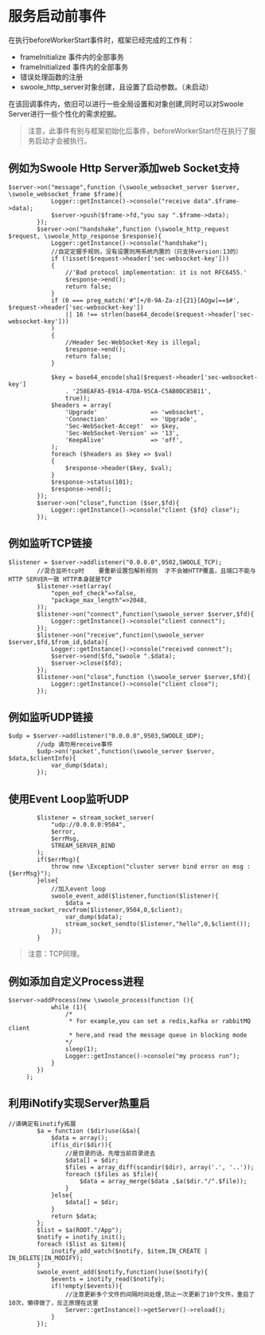 # 服务启动前事件
在执行beforeWorkerStart事件时，框架已经完成的工作有：
- frameInitialize 事件内的全部事务
- frameInitialized 事件内的全部事务
- 错误处理函数的注册
- swoole_http_server对象创建，且设置了启动参数。（未启动）

在该回调事件内，依旧可以进行一些全局设置和对象创建,同时可以对Swoole Server进行一些个性化的需求挖掘。
> 注意，此事件有别与框架初始化后事件，beforeWorkerStart尽在执行了服务启动才会被执行。


## 例如为Swoole Http Server添加web Socket支持
```
$server->on("message",function (\swoole_websocket_server $server, \swoole_websocket_frame $frame){
            Logger::getInstance()->console("receive data".$frame->data);
            $server->push($frame->fd,"you say ".$frame->data);
        });
        $server->on("handshake",function (\swoole_http_request $request, \swoole_http_response $response){
            Logger::getInstance()->console("handshake");
            //自定定握手规则，没有设置则用系统内置的（只支持version:13的）
            if (!isset($request->header['sec-websocket-key']))
            {
                //'Bad protocol implementation: it is not RFC6455.'
                $response->end();
                return false;
            }
            if (0 === preg_match('#^[+/0-9A-Za-z]{21}[AQgw]==$#', $request->header['sec-websocket-key'])
                || 16 !== strlen(base64_decode($request->header['sec-websocket-key']))
            )
            {
                //Header Sec-WebSocket-Key is illegal;
                $response->end();
                return false;
            }

            $key = base64_encode(sha1($request->header['sec-websocket-key']
                . '258EAFA5-E914-47DA-95CA-C5AB0DC85B11',
                true));
            $headers = array(
                'Upgrade'               => 'websocket',
                'Connection'            => 'Upgrade',
                'Sec-WebSocket-Accept'  => $key,
                'Sec-WebSocket-Version' => '13',
                'KeepAlive'             => 'off',
            );
            foreach ($headers as $key => $val)
            {
                $response->header($key, $val);
            }
            $response->status(101);
            $response->end();
        });
        $server->on("close",function ($ser,$fd){
            Logger::getInstance()->console("client {$fd} close");
        });
```
## 例如监听TCP链接
```
$listener = $server->addlistener("0.0.0.0",9502,SWOOLE_TCP);
        //混合监听tcp时    要重新设置包解析规则  才不会被HTTP覆盖，且端口不能与HTTP SERVER一致 HTTP本身就是TCP
        $listener->set(array(
            "open_eof_check"=>false,
            "package_max_length"=>2048,
        ));
        $listener->on("connect",function(\swoole_server $server,$fd){
            Logger::getInstance()->console("client connect");
        });
        $listener->on("receive",function(\swoole_server $server,$fd,$from_id,$data){
            Logger::getInstance()->console("received connect");
            $server->send($fd,"swoole ".$data);
            $server->close($fd);
        });
        $listener->on("close",function (\swoole_server $server,$fd){
            Logger::getInstance()->console("client close");
        });
```
## 例如监听UDP链接
```
$udp = $server->addlistener("0.0.0.0",9503,SWOOLE_UDP);
        //udp 请勿用receive事件
        $udp->on('packet',function(\swoole_server $server, $data,$clientInfo){
            var_dump($data);
        });
```
## 使用Event Loop监听UDP
```
        $listener = stream_socket_server(
            "udp://0.0.0.0:9504",
            $error,
            $errMsg,
            STREAM_SERVER_BIND
        );
        if($errMsg){
            throw new \Exception("cluster server bind error on msg :{$errMsg}");
        }else{
            //加入event loop
            swoole_event_add($listener,function($listener){
                $data = stream_socket_recvfrom($listener,9504,0,$client);
                var_dump($data);
                stream_socket_sendto($listener,"hello",0,$client());
            });
        }

```
> 注意：TCP同理。

## 例如添加自定义Process进程
```
$server->addProcess(new \swoole_process(function (){
            while (1){
                /*
                 * for example,you can set a redis,kafka or rabbitMQ client
                 * here,and read the message queue in blocking mode
                */
                sleep(1);
                Logger::getInstance()->console("my process run");
            }
        })
     );
```
## 利用iNotify实现Server热重启
```
//请确定有inotify拓展
        $a = function ($dir)use(&$a){
            $data = array();
            if(is_dir($dir)){
                //是目录的话，先增当前目录进去
                $data[] = $dir;
                $files = array_diff(scandir($dir), array('.', '..'));
                foreach ($files as $file){
                    $data = array_merge($data ,$a($dir."/".$file));
                }
            }else{
                $data[] = $dir;
            }
            return $data;
        };
        $list = $a(ROOT."/App");
        $notify = inotify_init();
        foreach ($list as $item){
            inotify_add_watch($notify, $item,IN_CREATE | IN_DELETE|IN_MODIFY);
        }
        swoole_event_add($notify,function()use($notify){
            $events = inotify_read($notify);
            if(!empty($events)){
                //注意更新多个文件的间隔时间处理,防止一次更新了10个文件，重启了10次，懒得做了，反正原理在这里
                Server::getInstance()->getServer()->reload();
            }
        });
```

<script>
    var _hmt = _hmt || [];
    (function() {
        var hm = document.createElement("script");
        hm.src = "https://hm.baidu.com/hm.js?4c8d895ff3b25bddb6fa4185c8651cc3";
        var s = document.getElementsByTagName("script")[0];
        s.parentNode.insertBefore(hm, s);
    })();
</script>
<script>
(function(){
    var bp = document.createElement('script');
    var curProtocol = window.location.protocol.split(':')[0];
    if (curProtocol === 'https') {
        bp.src = 'https://zz.bdstatic.com/linksubmit/push.js';        
    }
    else {
        bp.src = 'http://push.zhanzhang.baidu.com/push.js';
    }
    var s = document.getElementsByTagName("script")[0];
    s.parentNode.insertBefore(bp, s);
})();
</script>
